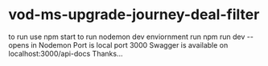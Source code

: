 # vod-ms-upgrade-journey-deal-filter

to run use npm start
to run nodemon dev enviornment run npm run dev -- opens in Nodemon
Port is local port 3000
Swagger is available on localhost:3000/api-docs
Thanks...